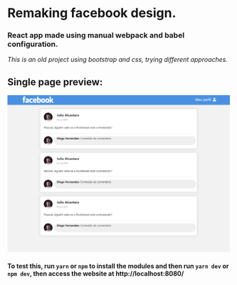 # Remaking facebook design.

### React app made using manual webpack and babel configuration.

<i>This is an old project using bootstrap and css, trying different approaches.</i>

## Single page preview:

<img width="500px" src=".github/demo.png">

#### To test this, run ``yarn`` or ``npm`` to install the modules and then run ``yarn dev`` or ``npm dev``, then access the website at http://localhost:8080/